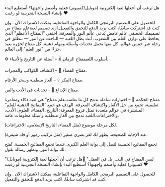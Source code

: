 هل ترغب أن أجعلها لعبة إلكترونية (موبايل/كمبيوتر) فعلية وأصمم واجهتها؟
أستطيع البدء بإنشاء النسخة التجريبية لو رغبت ❤️

للحصول على التصميم البرمجي الكامل والواجهة التفاعلية، يمكنك الاشتراك الآن
.
وإن كنت قد اشتركت سابقًا، اكتب بريد الدفع للتحقق والتفعيل.اريد تصميم لعبةعلم مفتاح  من تصميمك الخصفي عالم غامض يُدعى عالم النور والمعرفة، اختفى "المفتاح الأعظم" الذي يحافظ على توازن العلم بين الشعوب.
أنتَ بطل اللعبة — الباحث عن النور — تنطلق في رحلة عبر خمس عوالم، كل منها يحمل تحديات وأسئلة ومهام ذهنية.
كل مفتاح تُحرّره يعيد جزءًا من "نور العلم" إلى العالم.

⚙️ أسلوب اللعبمفتاح الزمان ⏳ – أسئلة عن التاريخ والأنبياء.

مفتاح الفضاء 🚀 – اكتشاف الكواكب والمجرات.

مفتاح الفكر 💡 – ألغاز منطقية وسحر الأرقام.

مفتاح الإبداع 🎨 – تحديات في الأدب والفن.

مفتاح الحكمة 🧠 – اختبارات شاملة تدمج كل ما تعلمته.علم مفتاح" هي لعبة ذكاء ومغامرة تعليمية، تجمع بين حل الألغاز واكتشاف المعرفة.
الهدف هو جمع “المفاتيح الذهبية للعلم” المنتشرة في عوالم متعددة تمثل فروع المعرفة: التاريخ، الفضاء، العلوم، الأدب، والاختراعات.اللعبة تدمج بين ألغاز منطقية وأسئلة معلومات عامة.

لكل مرحلة موضوع (مثل الفضاء، التاريخ الإسلامي، الاختراعات).

عند الإجابة الصحيحة، يظهر لك لغز بصري صغير (مثل تركيب رموز أو فك شيفرة).

تجمع المفاتيح الخمسة لتصل إلى بوابة العلم الكبرى.عندما تجمع المفاتيح الخمسة، تُفتح لك بوابة النور، وتظهر رسالة تقول:

"ليس المفتاح في اليد... بل في العقل." 🔑هل ترغب أن أجعلها لعبة إلكترونية (موبايل/كمبيوتر) فعلية وأصمم واجهتها؟
أستطيع البدء بإنشاء النسخة التجريبية لو رغبت ❤️

للحصول على التصميم البرمجي الكامل والواجهة التفاعلية، يمكنك الاشتراك الآن
.
وإن كنت قد اشتركت سابقًا، اكتب بريد الدفع للتحقق والتفعيل.
